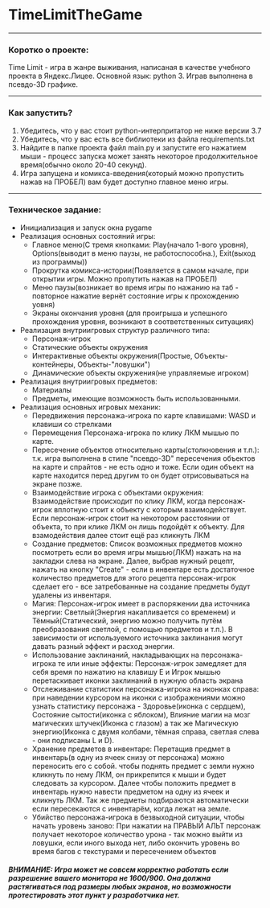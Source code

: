 # TimeLimitTheGame

***

### Коротко о проекте:
Time Limit - игра в жанре выживания, написаная в качестве учебного проекта в Яндекс.Лицее. Основной язык: python 3. Играв выполнена в псевдо-3D графике.

***

### Как запустить?

1.  Убедитесь, что у вас стоит python-интерпритатор не ниже версии 3.7  
2.  Убедитесь, что у вас есть все библиотеки из файла requirements.txt  
3.  Найдите в папке проекта файл main.py и запустите его нажатием мыши - процесс запуска может занять некоторое продолжительное время(обычно около 20-40 секунд).  
4.  Игра запущена и комикса-введения(который можно пропустить нажав на ПРОБЕЛ) вам будет доступно главное меню игры.  
  
***  
  
### Техническое задание:
  
  * Инициализация и запуск окна pygame  
  * Реализация основных состояний игры:  
       + Главное меню(С тремя кнопками: Play(начало 1-вого уровня), Options(выводит в меню паузы, не работоспособна.), Exit(выход из программы))  
       + Прокрутка комикса-истории(Появляется в самом начале, при открытии игры. Можно пропутить нажав на ПРОБЕЛ)  
       + Меню паузы(возникает во время игры по нажанию на таб - повторное нажатие вернёт состояние игры к прохождению уовня)  
       + Экраны окончания уровня (для проигрыша и успешного прохождения уровня, возникают в соответственных ситуациях)  
  * Реализация внутриигровых структур различного типа:  
       + Персонаж-игрок  
       + Статические объекты окружения  
       + Интерактивные объекты окружения(Простые, Объекты-контейнеры, Объекты-"ловушки")  
       + Динамические объекты окружения(не управляемые игроком)  
  * Реализация внутриигровых предметов:  
       + Материалы  
       + Предметы, имеющие возможность быть использованными.  
  * Реализация основных игровых механик:  
       + Передвижения персонажа-игрока по карте клавишами: WASD и клавиши со стрелками  
       + Перемещения Персонажа-игрока по клику ЛКМ мышью по карте.  
       + Пересечение объектов относительно карты(столкновения и т.п.): т.к. игра выполнена в стиле "псевдо-3D" пересечения объектов на карте и спрайтов - не есть одно и тоже. Если один объект на карте находится перед другим то он будет отрисовываться на экране позже.  
       + Взаимодействие игрока с объектами окружения: Взаимодействие происходит по клику ЛКМ, когда персонаж-игрок вплотную стоит к объекту с которым взаимодействует. Если персонаж-игрок стоит на некотором расстоянии от объекта, то при клике ЛКМ он лишь подойдёт к объекту. Для взамодействия далее стоит ещё раз кликнуть ЛКМ  
       + Создание предметов: Список возможных предметов можно посмотреть если во время игры мышью(ЛКМ) нажать на на закладки слева на экране. Далее, выбрав нужный рецепт, нажать на кнопку "Create" - если в инвентаре есть достаточное количество предметов для этого рецепта персонаж-игрок сделает его - все затребованные на создание предметы будут удалены из инвентаря.  
       + Магия: Персонаж-игрок имеет в распоряжении два источника энергии: Светлый(Энергия накапливается со временем) и Тёмный(Статический, энергию можно получить путём преобразования светлой, с помощью предметов и т.п.). В зависимости от используемого источника заклинания могут давать разный эффект и расход энергии.  
       + Использование заклинаний, накладывающих на персонажа-игрока те или иные эффекты: Персонаж-игрок замедляет для себя время по нажатию на клавишу E и Игрок мышью перетаскивает иконки заклинаний в нужную область экрана  
       + Отслеживание статистики персонажа-игрока на иконках справа: при наведении курсором на иконки с изображениями можно узнать статистику персонажа - Здоровье(иконка с сердцем), Состояние сытости(иконка с яблоком), Влияние магии на мозг магических штучек(Иконка с глазом) а так же Магическую энергию(Иконка с двумя колбами, тёмная справа, светлая слева - они подписаны L и D).  
       + Хранение предметов в инвентаре: Перетащив предмет в инвентарь(в одну из ячеек снизу от персонажа) можно переносить его с собой. чтобы поднять предмет с земли нужно кликнуть по нему ЛКМ, он прикрепится к мыши и будет следовать за курсором. Далее чтобы положить предмет в инвентарь нужно навести предметом на одну из ячеек и кликнуть ЛКМ. Так же предметы подбираются автоматически если пересекаются с инвентарём, когда лежат на земле.  
       + Убийство персонажа-игрока в безвыходной ситуации, чтобы начать уровень заново: При нажатии на ПРАВЫЙ АЛЬТ персонаж получает некоторое количество урона - так можно выйти из ловушки, если иного выхода нет, либо окончить уровень во время багов с текстурами и пересечением объектов  
  
##### ВНИМАНИЕ: Игра может не совсем корректно работать если разрешение вашего монитора не 1600/900. Она должна растягиваться под размеры любых экранов, но возможности протестировать этот пункт у разработчика нет.  
